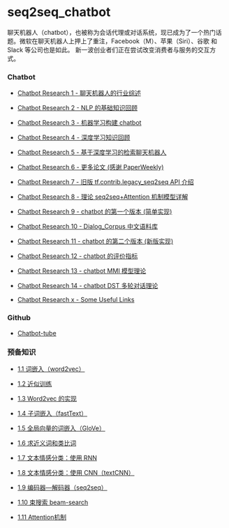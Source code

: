 # seq2seq_chatbot

聊天机器人（chatbot），也被称为会话代理或对话系统，现已成为了一个热门话题。微软在聊天机器人上押上了重注，Facebook（M）、苹果（Siri）、谷歌 和 Slack 等公司也是如此。 新一波创业者们正在尝试改变消费者与服务的交互方式。

### Chatbot

- [Chatbot Research 1 - 聊天机器人的行业综述][b1]

- [Chatbot Research 2 - NLP 的基础知识回顾][b2]

- [Chatbot Research 3 - 机器学习构建 chatbot][b3]

- [Chatbot Research 4 - 深度学习知识回顾][b4]

- [Chatbot Research 5 - 基于深度学习的检索聊天机器人][b5]

- [Chatbot Research 6 - 更多论文 (感谢 PaperWeekly)][b6]

- [Chatbot Research 7 - 旧版 tf.contrib.legacy_seq2seq API 介绍][b7]

- [Chatbot Research 8 - 理论 seq2seq+Attention 机制模型详解][b8]

- [Chatbot Research 9 - chatbot 的第一个版本 (简单实现)][b9]

- [Chatbot Research 10 - Dialog_Corpus 中文语料库][b10]

- [Chatbot Research 11 - chatbot 的第二个版本 (新版实现)][0]

- [Chatbot Research 12 - chatbot 的评价指标][0]

- [Chatbot Research 13 - chatbot MMI 模型理论][0]

- [Chatbot Research 14 - chatbot DST 多轮对话理论][0]

- [Chatbot Research x - Some Useful Links][bot5_1]

[0]: /chatbot
[b1]: http://www.iequa.com/2019/08/11/chatbot/chatbot-research1/
[b2]: http://www.iequa.com/2019/08/12/chatbot/chatbot-research2/
[b3]: http://www.iequa.com/2019/08/13/chatbot/chatbot-research3/
[b4]: http://www.iequa.com/2019/08/14/chatbot/chatbot-research4/
[b5]: http://www.iequa.com/2019/08/15/chatbot/chatbot-research5/
[b6]: http://www.iequa.com/2019/08/16/chatbot/chatbot-research6/
[b7]: http://www.iequa.com/2019/08/17/chatbot/chatbot-research7/
[b8]: http://www.iequa.com/3017/11/17/chatbot/chatbot-research8/
[b9]:http://www.iequa.com/3017/11/26/chatbot/chatbot-research9/
[b10]: http://www.iequa.com/2019/08/20/chatbot/chatbot-research10/

[bot5_1]: http://www.iequa.com/2019/08/15/chatbot/chatbot-research5_1/

### Github

- [Chatbot-tube](https://github.com/chatbot-tube)

### 预备知识

- [1.1 词嵌入（word2vec）][0]

- [1.2 近似训练][0]

- [1.3 Word2vec 的实现][0]

- [1.4 子词嵌入（fastText）][0]

- [1.5 全局向量的词嵌入（GloVe）][0]

- [1.6 求近义词和类比词][0]

- [1.7 文本情感分类：使用 RNN][0]

- [1.8 文本情感分类：使用 CNN（textCNN）][0]

- [1.9 编码器—解码器（seq2seq）][0]

- [1.10 束搜索 beam-search][0]

- [1.11 Attention机制][0]


[0]: https://github.com/blair101/seq2seq_chatbot/
